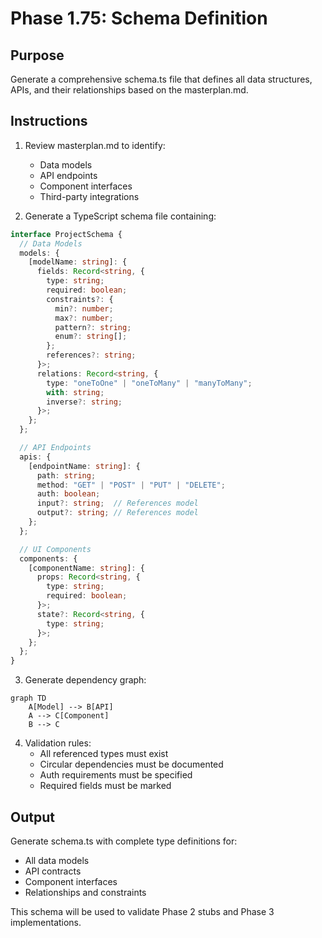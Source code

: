 # Phase 1.75: Schema Definition

## Purpose
Generate a comprehensive schema.ts file that defines all data structures, APIs, and their relationships based on the masterplan.md.

## Instructions
1. Review masterplan.md to identify:
   - Data models
   - API endpoints
   - Component interfaces
   - Third-party integrations

2. Generate a TypeScript schema file containing:
```typescript
interface ProjectSchema {
  // Data Models
  models: {
    [modelName: string]: {
      fields: Record<string, {
        type: string;
        required: boolean;
        constraints?: {
          min?: number;
          max?: number;
          pattern?: string;
          enum?: string[];
        };
        references?: string;
      }>;
      relations: Record<string, {
        type: "oneToOne" | "oneToMany" | "manyToMany";
        with: string;
        inverse?: string;
      }>;
    };
  };

  // API Endpoints
  apis: {
    [endpointName: string]: {
      path: string;
      method: "GET" | "POST" | "PUT" | "DELETE";
      auth: boolean;
      input?: string;  // References model
      output?: string; // References model
    };
  };

  // UI Components
  components: {
    [componentName: string]: {
      props: Record<string, {
        type: string;
        required: boolean;
      }>;
      state?: Record<string, {
        type: string;
      }>;
    };
  };
}
```

3. Generate dependency graph:
```mermaid
graph TD
    A[Model] --> B[API]
    A --> C[Component]
    B --> C
```

4. Validation rules:
   - All referenced types must exist
   - Circular dependencies must be documented
   - Auth requirements must be specified
   - Required fields must be marked

## Output
Generate schema.ts with complete type definitions for:
- All data models
- API contracts
- Component interfaces
- Relationships and constraints

This schema will be used to validate Phase 2 stubs and Phase 3 implementations.

